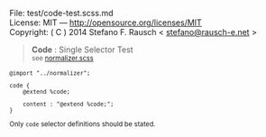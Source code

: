 File:      test/code-test.scss.md  
License:   MIT — http://opensource.org/licenses/MIT  
Copyright: ( C ) 2014 Stefano F. Rausch < stefano@rausch-e.net >

> **Code** : Single Selector Test  
> <small> see [normalizer.scss](../_normalizer.scss.md) </smalll>

    @import "../normalizer";

    code {
        @extend %code;

        content : "@extend %code;";
    }

Only `code` selector definitions should be stated.
